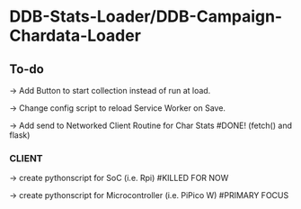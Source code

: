 # DDB-Stats-Loader/DDB-Campaign-Chardata-Loader

## To-do

-> Add Button to start collection instead of run at load.

-> Change config script to reload Service Worker on Save.

-> Add send to Networked Client Routine for Char Stats #DONE! (fetch() and flask)

### CLIENT

-> create pythonscript for SoC (i.e. Rpi) #KILLED FOR NOW

-> create pythonscript for Microcontroller (i.e. PiPico W) #PRIMARY FOCUS
